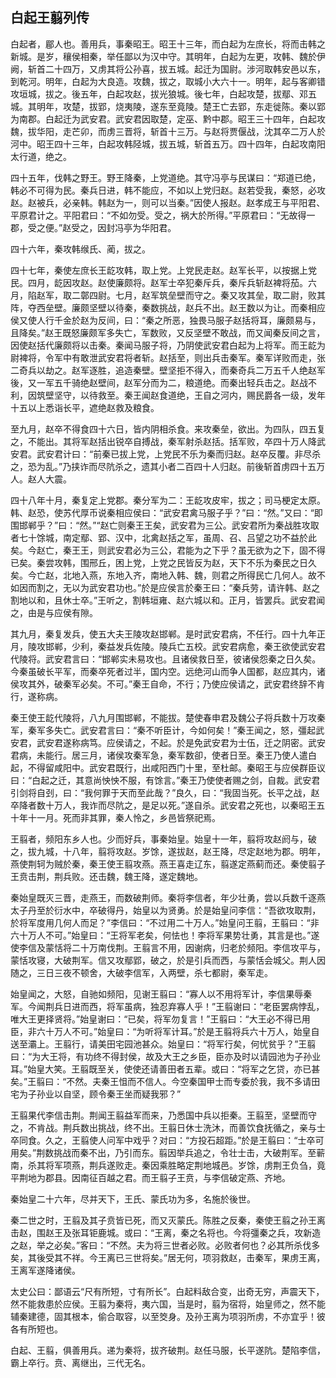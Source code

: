 ## 白起王翦列传


白起者，郿人也。善用兵，事秦昭王。昭王十三年，而白起为左庶长，将而击韩之新城。是岁，穰侯相秦，举任鄙以为汉中守。其明年，白起为左更，攻韩、魏於伊阙，斩首二十四万，又虏其将公孙喜，拔五城。起迁为国尉。涉河取韩安邑以东，到乾河。明年，白起为大良造。攻魏，拔之，取城小大六十一。明年，起与客卿错攻垣城，拔之。後五年，白起攻赵，拔光狼城。後七年，白起攻楚，拔鄢、邓五城。其明年，攻楚，拔郢，烧夷陵，遂东至竟陵。楚王亡去郢，东走徙陈。秦以郢为南郡。白起迁为武安君。武安君因取楚，定巫、黔中郡。昭王三十四年，白起攻魏，拔华阳，走芒卯，而虏三晋将，斩首十三万。与赵将贾偃战，沈其卒二万人於河中。昭王四十三年，白起攻韩陉城，拔五城，斩首五万。四十四年，白起攻南阳太行道，绝之。

四十五年，伐韩之野王。野王降秦，上党道绝。其守冯亭与民谋曰：“郑道已绝，韩必不可得为民。秦兵日进，韩不能应，不如以上党归赵。赵若受我，秦怒，必攻赵。赵被兵，必亲韩。韩赵为一，则可以当秦。”因使人报赵。赵孝成王与平阳君、平原君计之。平阳君曰：“不如勿受。受之，祸大於所得。”平原君曰：“无故得一郡，受之便。”赵受之，因封冯亭为华阳君。

四十六年，秦攻韩缑氏、蔺，拔之。

四十七年，秦使左庶长王龁攻韩，取上党。上党民走赵。赵军长平，以按据上党民。四月，龁因攻赵。赵使廉颇将。赵军士卒犯秦斥兵，秦斥兵斩赵裨将茄。六月，陷赵军，取二鄣四尉。七月，赵军筑垒壁而守之。秦又攻其垒，取二尉，败其阵，夺西垒壁。廉颇坚壁以待秦，秦数挑战，赵兵不出。赵王数以为让。而秦相应侯又使人行千金於赵为反间，曰：“秦之所恶，独畏马服子赵括将耳，廉颇易与，且降矣。”赵王既怒廉颇军多失亡，军数败，又反坚壁不敢战，而又闻秦反间之言，因使赵括代廉颇将以击秦。秦闻马服子将，乃阴使武安君白起为上将军。而王龁为尉裨将，令军中有敢泄武安君将者斩。赵括至，则出兵击秦军。秦军详败而走，张二奇兵以劫之。赵军逐胜，追造秦壁。壁坚拒不得入，而秦奇兵二万五千人绝赵军後，又一军五千骑绝赵壁间，赵军分而为二，粮道绝。而秦出轻兵击之。赵战不利，因筑壁坚守，以待救至。秦王闻赵食道绝，王自之河内，赐民爵各一级，发年十五以上悉诣长平，遮绝赵救及粮食。

至九月，赵卒不得食四十六日，皆内阴相杀食。来攻秦垒，欲出。为四队，四五复之，不能出。其将军赵括出锐卒自搏战，秦军射杀赵括。括军败，卒四十万人降武安君。武安君计曰：“前秦已拔上党，上党民不乐为秦而归赵。赵卒反覆。非尽杀之，恐为乱。”乃挟诈而尽阬杀之，遗其小者二百四十人归赵。前後斩首虏四十五万人。赵人大震。

四十八年十月，秦复定上党郡。秦分军为二：王龁攻皮牢，拔之；司马梗定太原。韩、赵恐，使苏代厚币说秦相应侯曰：“武安君禽马服子乎？”曰：“然。”又曰：“即围邯郸乎？”曰：“然。”“赵亡则秦王王矣，武安君为三公。武安君所为秦战胜攻取者七十馀城，南定鄢、郢、汉中，北禽赵括之军，虽周、召、吕望之功不益於此矣。今赵亡，秦王王，则武安君必为三公，君能为之下乎？虽无欲为之下，固不得已矣。秦尝攻韩，围邢丘，困上党，上党之民皆反为赵，天下不乐为秦民之日久矣。今亡赵，北地入燕，东地入齐，南地入韩、魏，则君之所得民亡几何人。故不如因而割之，无以为武安君功也。”於是应侯言於秦王曰：“秦兵劳，请许韩、赵之割地以和，且休士卒。”王听之，割韩垣雍、赵六城以和。正月，皆罢兵。武安君闻之，由是与应侯有隙。

其九月，秦复发兵，使五大夫王陵攻赵邯郸。是时武安君病，不任行。四十九年正月，陵攻邯郸，少利，秦益发兵佐陵。陵兵亡五校。武安君病愈，秦王欲使武安君代陵将。武安君言曰：“邯郸实未易攻也。且诸侯救日至，彼诸侯怨秦之日久矣。今秦虽破长平军，而秦卒死者过半，国内空。远绝河山而争人国都，赵应其内，诸侯攻其外，破秦军必矣。不可。”秦王自命，不行；乃使应侯请之，武安君终辞不肯行，遂称病。

秦王使王龁代陵将，八九月围邯郸，不能拔。楚使春申君及魏公子将兵数十万攻秦军，秦军多失亡。武安君言曰：“秦不听臣计，今如何矣！”秦王闻之，怒，彊起武安君，武安君遂称病笃。应侯请之，不起。於是免武安君为士伍，迁之阴密。武安君病，未能行。居三月，诸侯攻秦军急，秦军数卻，使者日至。秦王乃使人遣白起，不得留咸阳中。武安君既行，出咸阳西门十里，至杜邮。秦昭王与应侯群臣议曰：“白起之迁，其意尚怏怏不服，有馀言。”秦王乃使使者赐之剑，自裁。武安君引剑将自刭，曰：“我何罪于天而至此哉？”良久，曰：“我固当死。长平之战，赵卒降者数十万人，我诈而尽阬之，是足以死。”遂自杀。武安君之死也，以秦昭王五十年十一月。死而非其罪，秦人怜之，乡邑皆祭祀焉。

王翦者，频阳东乡人也。少而好兵，事秦始皇。始皇十一年，翦将攻赵阏与，破之，拔九城，十八年，翦将攻赵。岁馀，遂拔赵，赵王降，尽定赵地为郡。明年，燕使荆轲为贼於秦，秦王使王翦攻燕。燕王喜走辽东，翦遂定燕蓟而还。秦使翦子王贲击荆，荆兵败。还击魏，魏王降，遂定魏地。

秦始皇既灭三晋，走燕王，而数破荆师。秦将李信者，年少壮勇，尝以兵数千逐燕太子丹至於衍水中，卒破得丹，始皇以为贤勇。於是始皇问李信：“吾欲攻取荆，於将军度用几何人而足？”李信曰：“不过用二十万人。”始皇问王翦，王翦曰：“非六十万人不可。”始皇曰：“王将军老矣，何怯也！李将军果势壮勇，其言是也。”遂使李信及蒙恬将二十万南伐荆。王翦言不用，因谢病，归老於频阳。李信攻平与，蒙恬攻寝，大破荆军。信又攻鄢郢，破之，於是引兵而西，与蒙恬会城父。荆人因随之，三日三夜不顿舍，大破李信军，入两壁，杀七都尉，秦军走。

始皇闻之，大怒，自驰如频阳，见谢王翦曰：“寡人以不用将军计，李信果辱秦军。今闻荆兵日进而西，将军虽病，独忍弃寡人乎！”王翦谢曰：“老臣罢病悖乱，唯大王更择贤将。”始皇谢曰：“已矣，将军勿复言！”王翦曰：“大王必不得已用臣，非六十万人不可。”始皇曰：“为听将军计耳。”於是王翦将兵六十万人，始皇自送至灞上。王翦行，请美田宅园池甚众。始皇曰：“将军行矣，何忧贫乎？”王翦曰：“为大王将，有功终不得封侯，故及大王之乡臣，臣亦及时以请园池为子孙业耳。”始皇大笑。王翦既至关，使使还请善田者五辈。或曰：“将军之乞贷，亦已甚矣。”王翦曰：“不然。夫秦王怚而不信人。今空秦国甲士而专委於我，我不多请田宅为子孙业以自坚，顾令秦王坐而疑我邪？”

王翦果代李信击荆。荆闻王翦益军而来，乃悉国中兵以拒秦。王翦至，坚壁而守之，不肯战。荆兵数出挑战，终不出。王翦日休士洗沐，而善饮食抚循之，亲与士卒同食。久之，王翦使人问军中戏乎？对曰：“方投石超距。”於是王翦曰：“士卒可用矣。”荆数挑战而秦不出，乃引而东。翦因举兵追之，令壮士击，大破荆军。至蕲南，杀其将军项燕，荆兵遂败走。秦因乘胜略定荆地城邑。岁馀，虏荆王负刍，竟平荆地为郡县。因南征百越之君。而王翦子王贲，与李信破定燕、齐地。

秦始皇二十六年，尽并天下，王氏、蒙氏功为多，名施於後世。

秦二世之时，王翦及其子贲皆已死，而又灭蒙氏。陈胜之反秦，秦使王翦之孙王离击赵，围赵王及张耳钜鹿城。或曰：“王离，秦之名将也。今将彊秦之兵，攻新造之赵，举之必矣。”客曰：“不然。夫为将三世者必败。必败者何也？必其所杀伐多矣，其後受其不祥。今王离已三世将矣。”居无何，项羽救赵，击秦军，果虏王离，王离军遂降诸侯。

太史公曰：鄙语云“尺有所短，寸有所长”。白起料敌合变，出奇无穷，声震天下，然不能救患於应侯。王翦为秦将，夷六国，当是时，翦为宿将，始皇师之，然不能辅秦建德，固其根本，偷合取容，以至筊身。及孙王离为项羽所虏，不亦宜乎！彼各有所短也。

白起、王翦，俱善用兵。递为秦将，拔齐破荆。赵任马服，长平遂阬。楚陷李信，霸上卒行。贲、离继出，三代无名。

